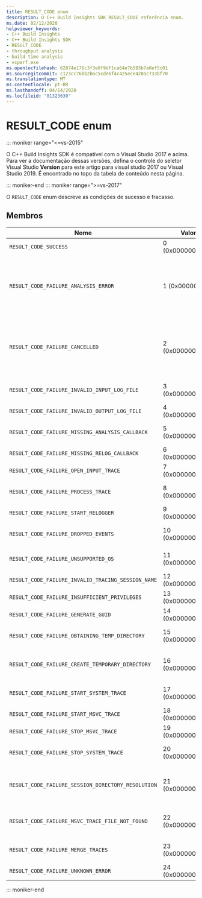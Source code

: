 ```yaml
---
title: RESULT_CODE enum
description: O C++ Build Insights SDK RESULT_CODE referência enum.
ms.date: 02/12/2020
helpviewer_keywords:
- C++ Build Insights
- C++ Build Insights SDK
- RESULT_CODE
- throughput analysis
- build time analysis
- vcperf.exe
ms.openlocfilehash: 62874e176c3f3e8f9df1ca64e7b593b7a0ef5c01
ms.sourcegitcommit: c123cc76bb2b6c5cde6f4c425ece420ac733bf70
ms.translationtype: MT
ms.contentlocale: pt-BR
ms.lasthandoff: 04/14/2020
ms.locfileid: "81323630"
---
```

# <a name="result_code-enum"></a>RESULT_CODE enum

::: moniker range="<=vs-2015"

O C++ Build Insights SDK é compatível com o Visual Studio 2017 e acima. Para ver a documentação dessas versões, defina o controle do seletor Visual Studio **Version** para este artigo para visual studio 2017 ou Visual Studio 2019. É encontrado no topo da tabela de conteúdo nesta página.

::: moniker-end
::: moniker range=">=vs-2017"

O `RESULT_CODE` enum descreve as condições de sucesso e fracasso.

## <a name="members"></a>Membros

| Nome | Valor | Descrição |
|--|--|--|
| `RESULT_CODE_SUCCESS` | 0 (0x0000000000) | A operação foi bem-sucedida. |
| `RESULT_CODE_FAILURE_ANALYSIS_ERROR` | 1 (0x00000001) | Uma de suas funções de retorno de `CALLBACK_CODE_ANALYSIS_FAILURE` chamada em [ANALYSIS_DESCRIPTOR](analysis-descriptor-struct.md) ou [RELOG_DESCRIPTOR](relog-descriptor-struct.md) devolveu o valor. Este valor é um membro do [CALLBACK_CODE](callback-code-enum.md) enum. |
| `RESULT_CODE_FAILURE_CANCELLED` | 2 (0x000000002) | Uma de suas funções de retorno de `CALLBACK_CODE_ANALYSIS_CANCEL` chamada em [ANALYSIS_DESCRIPTOR](analysis-descriptor-struct.md) ou [RELOG_DESCRIPTOR](relog-descriptor-struct.md) devolveu o valor. Este valor é um membro do [CALLBACK_CODE](callback-code-enum.md) enum. |
| `RESULT_CODE_FAILURE_INVALID_INPUT_LOG_FILE` | 3 (0x0000000003) | O rastreamento de evento de entrada para Windows (ETW) especificado é inválido. |
| `RESULT_CODE_FAILURE_INVALID_OUTPUT_LOG_FILE` | 4 (0x0000000004) | O traço etw de saída especificado é inválido. |
| `RESULT_CODE_FAILURE_MISSING_ANALYSIS_CALLBACK` | 5 (0x000000005) | A estrutura [ANALYSIS_CALLBACKS](analysis-callbacks-struct.md) não foi iniciada corretamente. |
| `RESULT_CODE_FAILURE_MISSING_RELOG_CALLBACK` | 6 (0x000000006) | A [estrutura RELOG_CALLBACKS](relog-callbacks-struct.md) não foi iniciada corretamente. |
| `RESULT_CODE_FAILURE_OPEN_INPUT_TRACE` | 7 (0x000000007) | Falha ao abrir o rastreamento de ETW de entrada. |
| `RESULT_CODE_FAILURE_PROCESS_TRACE` | 8 (0x000000008) | Ocorreu um erro durante o processamento do rastreamento eTW de entrada. |
| `RESULT_CODE_FAILURE_START_RELOGGER` | 9 (0x000000009) | Ocorreu um erro ao tentar iniciar a sessão de relogamento. |
| `RESULT_CODE_FAILURE_DROPPED_EVENTS` | 10 (0x0000000A) | O rastreamento de ETW de entrada está faltando eventos importantes. |
| `RESULT_CODE_FAILURE_UNSUPPORTED_OS` | 11 (0x0000000B) | Você está usando C++ Build Insights em uma versão sem suporte do Windows. |
| `RESULT_CODE_FAILURE_INVALID_TRACING_SESSION_NAME` | 12 (0x0000000C) | O nome da sessão fornecido é inválido. |
| `RESULT_CODE_FAILURE_INSUFFICIENT_PRIVILEGES` | 13 (0x0000000D) | Esta operação requer privilégios de administrador. |
| `RESULT_CODE_FAILURE_GENERATE_GUID` | 14 (0x0000000E) | Ocorreu um erro ao gerar um GUID. |
| `RESULT_CODE_FAILURE_OBTAINING_TEMP_DIRECTORY` | 15 (0x0000000F) | Ocorreu um erro ao tentar determinar o caminho do diretório temporário. |
| `RESULT_CODE_FAILURE_CREATE_TEMPORARY_DIRECTORY` | 16 (0x00000010) | Ocorreu um erro ao tentar criar um diretório temporário para a sessão de rastreamento que está sendo iniciada. |
| `RESULT_CODE_FAILURE_START_SYSTEM_TRACE` | 17 (0x00000011) | Ocorreu um erro ao tentar iniciar o rastreamento do sistema. |
| `RESULT_CODE_FAILURE_START_MSVC_TRACE` | 18 (0x00000012) | Ocorreu um erro ao tentar iniciar o rastreamento do MSVC. |
| `RESULT_CODE_FAILURE_STOP_MSVC_TRACE` | 19 (0x00000013) | Ocorreu um erro ao tentar parar o rastreamento do MSVC. |
| `RESULT_CODE_FAILURE_STOP_SYSTEM_TRACE` | 20 (0x00000014) | Ocorreu um erro ao tentar iniciar o rastreamento do sistema. |
| `RESULT_CODE_FAILURE_SESSION_DIRECTORY_RESOLUTION` | 21 (0x00000015) | Um rastreamento foi interrompido, mas o diretório temporário da sessão de rastreamento não pode ser encontrado. |
| `RESULT_CODE_FAILURE_MSVC_TRACE_FILE_NOT_FOUND` | 22 (0x00000016) | O arquivo de rastreamento do rastreamento do MSVC que está sendo parado não pode ser encontrado. |
| `RESULT_CODE_FAILURE_MERGE_TRACES` | 23 (0x00000017) | Ocorreu um erro ao mesclar traços usando o Kernel Trace Control. |
| `RESULT_CODE_FAILURE_UNKNOWN_ERROR` | 24 (0x00000018) | Erro desconhecido. |

::: moniker-end
